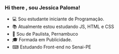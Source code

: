 ### Hi there , sou Jessica Paloma!


- 💻 Sou estudante iniciante de Programação.
- 📚 Atualmente estou estudando JS, HTML e CSS
- 📍 Sou de Paulista, Pernambuco 
- 🎓 Formada em Publicidade.
-  ⌨  Estudando Front-end no Senai-PE
